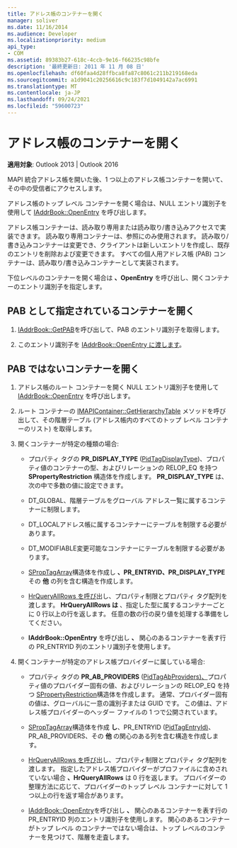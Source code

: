 ```yaml
---
title: アドレス帳のコンテナーを開く
manager: soliver
ms.date: 11/16/2014
ms.audience: Developer
ms.localizationpriority: medium
api_type:
- COM
ms.assetid: 89383b27-618c-4ccb-9e16-f66235c98bfe
description: '最終更新日: 2011 年 11 月 08 日'
ms.openlocfilehash: df60faa4d28ffbca8fa87c8061c211b219168eda
ms.sourcegitcommit: a1d9041c20256616c9c183f7d1049142a7ac6991
ms.translationtype: MT
ms.contentlocale: ja-JP
ms.lasthandoff: 09/24/2021
ms.locfileid: "59600723"
---
```

# <a name="opening-an-address-book-container"></a>アドレス帳のコンテナーを開く

**適用対象**: Outlook 2013 | Outlook 2016 
  
MAPI 統合アドレス帳を開いた後、1 つ以上のアドレス帳コンテナーを開いて、その中の受信者にアクセスします。
  
アドレス帳のトップ レベル コンテナーを開く場合は、NULL エントリ識別子を使用して [IAddrBook::OpenEntry](iaddrbook-openentry.md) を呼び出します。 
  
アドレス帳コンテナーは、読み取り専用または読み取り/書き込みアクセスで実装できます。 読み取り専用コンテナーは、参照にのみ使用されます。 読み取り/書き込みコンテナーは変更でき、クライアントは新しいエントリを作成し、既存のエントリを削除および変更できます。 すべての個人用アドレス帳 (PAB) コンテナーは、読み取り/書き込みコンテナーとして実装されます。 
  
下位レベルのコンテナーを開く場合は **、OpenEntry** を呼び出し、開くコンテナーのエントリ識別子を指定します。 
  
## <a name="open-the-container-designated-as-the-pab"></a>PAB として指定されているコンテナーを開く
  
1. [IAddrBook::GetPAB](iaddrbook-getpab.md)を呼び出して、PAB のエントリ識別子を取得します。 
    
2. このエントリ識別子を [IAddrBook::OpenEntry に渡します](iaddrbook-openentry.md)。
    
## <a name="open-a-container-that-is-not-the-pab"></a>PAB ではないコンテナーを開く
  
1. アドレス帳のルート コンテナーを開く NULL エントリ識別子を使用して [IAddrBook::OpenEntry](iaddrbook-openentry.md) を呼び出します。 
    
2. ルート コンテナーの [IMAPIContainer::GetHierarchyTable](imapicontainer-gethierarchytable.md) メソッドを呼び出して、その階層テーブル (アドレス帳内のすべてのトップ レベル コンテナーのリスト) を取得します。 
    
3. 開くコンテナーが特定の種類の場合:
    
   - プロパティ タグの **PR_DISPLAY_TYPE** ([PidTagDisplayType](pidtagdisplaytype-canonical-property.md))、プロパティ値のコンテナーの型、およびリレーションの RELOP_EQ を持つ **SPropertyRestriction** 構造体を作成します。 **PR_DISPLAY_TYPE** は、次の中で多数の値に設定できます。 
    
   - DT_GLOBAL、階層テーブルをグローバル アドレス一覧に属するコンテナーに制限します。
    
   - DT_LOCALアドレス帳に属するコンテナーにテーブルを制限する必要があります。
    
   - DT_MODIFIABLE変更可能なコンテナーにテーブルを制限する必要があります。
    
   - [SPropTagArray](sproptagarray.md)構造体を作成し **、PR_ENTRYID、PR_DISPLAY_TYPE** その **他** の列を含む構造を作成します。 
    
   - [HrQueryAllRows を呼び](hrqueryallrows.md)出し、プロパティ制限とプロパティ タグ配列を渡します。 **HrQueryAllRows は** 、指定した型に属するコンテナーごとに 0 行以上の行を返します。 任意の数の行の戻り値を処理する準備をしてください。 
    
   - **IAddrBook::OpenEntry** を呼び出し **、** 関心のあるコンテナーを表す行の PR_ENTRYID 列のエントリ識別子を使用します。 
    
4. 開くコンテナーが特定のアドレス帳プロバイダーに属している場合:
    
   - プロパティ タグの **PR_AB_PROVIDERS** ([PidTagAbProviders)、](pidtagabproviders-canonical-property.md)プロパティ値のプロバイダー固有の値、およびリレーションの RELOP_EQ を持つ [SPropertyRestriction](spropertyrestriction.md)構造体を作成します。 通常、プロバイダー固有の値は、グローバルに一意の識別子または GUID です。 この値は、アドレス帳プロバイダーのヘッダー ファイルの 1 つで公開されています。 
    
   - [SPropTagArray](sproptagarray.md)構造体を作成 **し**、PR_ENTRYID ([PidTagEntryId)](pidtagentryid-canonical-property.md)、PR_AB_PROVIDERS、その **他** の関心のある列を含む構造を作成します。 
    
   - [HrQueryAllRows を呼び](hrqueryallrows.md)出し、プロパティ制限とプロパティ タグ配列を渡します。 指定したアドレス帳プロバイダーがプロファイルに含めされていない場合 **、HrQueryAllRows** は 0 行を返します。 プロバイダーの整理方法に応じて、プロバイダーのトップ レベル コンテナーに対して 1 つ以上の行を返す場合があります。 
    
   - [IAddrBook::OpenEntry](iaddrbook-openentry.md)を呼び出し **、** 関心のあるコンテナーを表す行の PR_ENTRYID 列のエントリ識別子を使用します。 関心のあるコンテナーがトップ レベル のコンテナーではない場合は、トップ レベルのコンテナーを見つけて、階層を走査します。 
    

